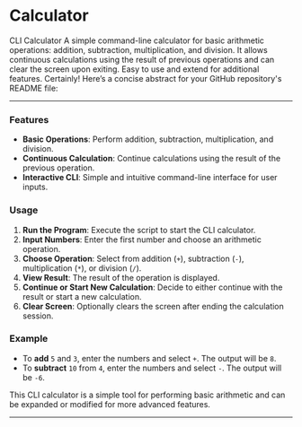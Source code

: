 # Calculator
CLI Calculator A simple command-line calculator for basic arithmetic operations: addition, subtraction, multiplication, and division. It allows continuous calculations using the result of previous operations and can clear the screen upon exiting. Easy to use and extend for additional features.
Certainly! Here’s a concise abstract for your GitHub repository's README file:

---


### Features

- **Basic Operations**: Perform addition, subtraction, multiplication, and division.
- **Continuous Calculation**: Continue calculations using the result of the previous operation.
- **Interactive CLI**: Simple and intuitive command-line interface for user inputs.

### Usage

1. **Run the Program**: Execute the script to start the CLI calculator.
2. **Input Numbers**: Enter the first number and choose an arithmetic operation.
3. **Choose Operation**: Select from addition (`+`), subtraction (`-`), multiplication (`*`), or division (`/`).
4. **View Result**: The result of the operation is displayed.
5. **Continue or Start New Calculation**: Decide to either continue with the result or start a new calculation.
6. **Clear Screen**: Optionally clears the screen after ending the calculation session.

### Example

- To **add** `5` and `3`, enter the numbers and select `+`. The output will be `8`.
- To **subtract** `10` from `4`, enter the numbers and select `-`. The output will be `-6`.

This CLI calculator is a simple tool for performing basic arithmetic and can be expanded or modified for more advanced features.

---

